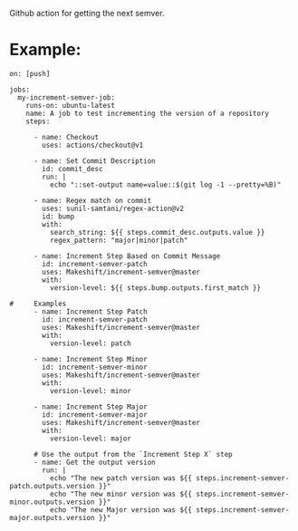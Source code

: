 Github action for getting the next semver.

Example:
========
    on: [push]
    
    jobs:
      my-increment-semver-job:
        runs-on: ubuntu-latest
        name: A job to test incrementing the version of a repository
        steps:
    
          - name: Checkout
            uses: actions/checkout@v1

          - name: Set Commit Description
            id: commit_desc
            run: |
              echo "::set-output name=value::$(git log -1 --pretty=%B)"

          - name: Regex match on commit
            uses: sunil-samtani/regex-action@v2
            id: bump
            with:
              search_string: ${{ steps.commit_desc.outputs.value }}
              regex_pattern: "major|minor|patch"

          - name: Increment Step Based on Commit Message
            id: increment-semver-patch
            uses: Makeshift/increment-semver@master
            with:
              version-level: ${{ steps.bump.outputs.first_match }}

    #     Examples
          - name: Increment Step Patch
            id: increment-semver-patch
            uses: Makeshift/increment-semver@master
            with:
              version-level: patch
    
          - name: Increment Step Minor
            id: increment-semver-minor
            uses: Makeshift/increment-semver@master
            with:
              version-level: minor
    
          - name: Increment Step Major
            id: increment-semver-major
            uses: Makeshift/increment-semver@master
            with:
              version-level: major
    
          # Use the output from the `Increment Step X` step
          - name: Get the output version
            run: |
              echo "The new patch version was ${{ steps.increment-semver-patch.outputs.version }}"
              echo "The new minor version was ${{ steps.increment-semver-minor.outputs.version }}"
              echo "The new Major version was ${{ steps.increment-semver-major.outputs.version }}"
